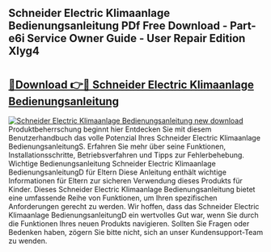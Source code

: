 ## Schneider Electric Klimaanlage Bedienungsanleitung PDf Free Download - Part-e6i Service Owner Guide - User Repair Edition Xlyg4

# <h2><a href="http://df2o6xd.blite.top/?on=Schneider+Electric+Klimaanlage+Bedienungsanleitung">🔗Download 👉🔴 Schneider Electric Klimaanlage Bedienungsanleitung</a></h2>

[![Schneider Electric Klimaanlage Bedienungsanleitung new download](https://i.imgur.com/lujVjoI.png)](http://df2o6xd.blite.top/?on=Schneider+Electric+Klimaanlage+Bedienungsanleitung)
Produktbeherrschung beginnt hier Entdecken Sie mit diesem Benutzerhandbuch das volle Potenzial Ihres Schneider Electric Klimaanlage BedienungsanleitungS. Erfahren Sie mehr über seine Funktionen, Installationsschritte, Betriebsverfahren und Tipps zur Fehlerbehebung. Wichtige Bedienungsanleitung Schneider Electric Klimaanlage BedienungsanleitungD für Eltern Diese Anleitung enthält wichtige Informationen für Eltern zur sicheren Verwendung dieses Produkts für Kinder. Dieses Schneider Electric Klimaanlage Bedienungsanleitung bietet eine umfassende Reihe von Funktionen, um Ihren spezifischen Anforderungen gerecht zu werden. Wir hoffen, dass das Schneider Electric Klimaanlage BedienungsanleitungD ein wertvolles Gut war, wenn Sie durch die Funktionen Ihres neuen Produkts navigieren. Sollten Sie Fragen oder Bedenken haben, zögern Sie bitte nicht, sich an unser Kundensupport-Team zu wenden.
